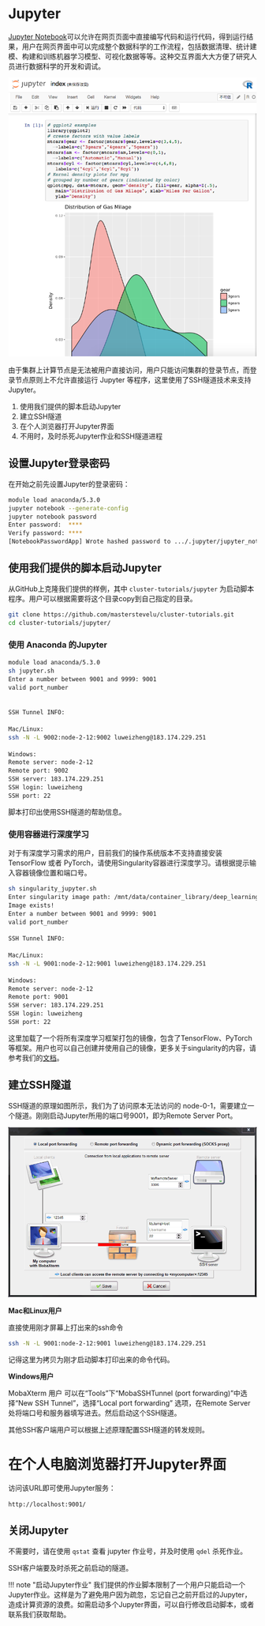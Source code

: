 # Jupyter

[Jupyter Notebook][1]可以允许在网页页面中直接编写代码和运行代码，得到运行结果，用户在网页界面中可以完成整个数据科学的工作流程，包括数据清理、统计建模、构建和训练机器学习模型、可视化数据等等。这种交互界面大大方便了研究人员进行数据科学的开发和调试。

![Jupyter](../img/jupyter_example.png)

由于集群上计算节点是无法被用户直接访问，用户只能访问集群的登录节点，而登录节点原则上不允许直接运行 Jupyter 等程序，这里使用了SSH隧道技术来支持Jupyter。

1. 使用我们提供的脚本启动Jupyter
2. 建立SSH隧道
3. 在个人浏览器打开Jupyter界面
4. 不用时，及时杀死Jupyter作业和SSH隧道进程

## 设置Jupyter登录密码

在开始之前先设置Jupyter的登录密码：

```bash
module load anaconda/5.3.0
jupyter notebook --generate-config
jupyter notebook password
Enter password:  ****
Verify password: ****
[NotebookPasswordApp] Wrote hashed password to .../.jupyter/jupyter_notebook_config.json
```

## 使用我们提供的脚本启动Jupyter

从GitHub上克隆我们提供的样例，其中 `cluster-tutorials/jupyter` 为启动脚本程序。用户可以根据需要将这个目录copy到自己指定的目录。


```bash
git clone https://github.com/masterstevelu/cluster-tutorials.git
cd cluster-tutorials/jupyter/
```

### 使用 Anaconda 的Jupyter

```bash
module load anaconda/5.3.0
sh jupyter.sh
Enter a number between 9001 and 9999: 9001
valid port_number


SSH Tunnel INFO:

Mac/Linux:
ssh -N -L 9002:node-2-12:9002 luweizheng@183.174.229.251

Windows:
Remote server: node-2-12
Remote port: 9002
SSH server: 183.174.229.251
SSH login: luweizheng
SSH port: 22
```

脚本打印出使用SSH隧道的帮助信息。

### 使用容器进行深度学习

对于有深度学习需求的用户，目前我们的操作系统版本不支持直接安装 TensorFlow 或者 PyTorch，请使用Singularity容器进行深度学习。请根据提示输入容器镜像位置和端口号。

```bash
sh singularity_jupyter.sh
Enter singularity image path: /mnt/data/container_library/deep_learning/all-py36-jupyter-cpu
Image exists!
Enter a number between 9001 and 9999: 9001
valid port_number

SSH Tunnel INFO:

Mac/Linux:
ssh -N -L 9001:node-2-12:9001 luweizheng@183.174.229.251

Windows:
Remote server: node-2-12
Remote port: 9001
SSH server: 183.174.229.251
SSH login: luweizheng
SSH port: 22
```

这里加载了一个将所有深度学习框架打包的镜像，包含了TensorFlow、PyTorch等框架。用户也可以自己创建并使用自己的镜像，更多关于singularity的内容，请参考我们的[文档](singularity.md)。


## 建立SSH隧道

SSH隧道的原理如图所示，我们为了访问原本无法访问的 node-0-1，需要建立一个隧道。刚刚启动Jupyter所用的端口号9001，即为Remote Server Port。

![SSH隧道](../img/local-port-forwarding.png)

**Mac和Linux用户**

直接使用刚才屏幕上打出来的ssh命令

```bash
ssh -N -L 9001:node-2-12:9001 luweizheng@183.174.229.251
```

记得这里为拷贝为刚才启动脚本打印出来的命令代码。

**Windows用户**

MobaXterm 用户 可以在“Tools”下“MobaSSHTunnel (port forwarding)”中选择“New SSH Tunnel”，选择“Local port forwarding” 选项，在Remote Server处将端口号和服务器填写进去。然后启动这个SSH隧道。

其他SSH客户端用户可以根据上述原理配置SSH隧道的转发规则。

# 在个人电脑浏览器打开Jupyter界面

访问该URL即可使用Jupyter服务：

`http://localhost:9001/`

## 关闭Jupyter

不需要时，请在使用 `qstat` 查看 jupyter 作业号，并及时使用 `qdel` 杀死作业。

SSH客户端要及时杀死之前启动的隧道。

!!! note "启动Jupyter作业"
		我们提供的作业脚本限制了一个用户只能启动一个Jupyter作业。这样是为了避免用户因为疏忽，忘记自己之前开启过的Jupyter，造成计算资源的浪费。如需启动多个Jupyter界面，可以自行修改启动脚本，或者联系我们获取帮助。

[1]: https://jupyter.org/
